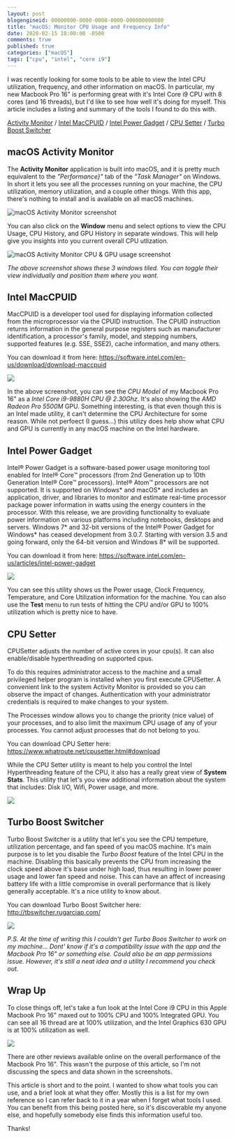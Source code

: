 ```yaml
---
layout: post
blogengineid: 00000000-0000-0000-0000-000000000000
title: "macOS: Monitor CPU Usage and Frequency Info"
date: 2020-02-15 18:00:00 -0500
comments: true
published: true
categories: ["macOS"]
tags: ["cpu", "intel", "core i9"]
---
```


I was recently looking for some tools to be able to view the Intel CPU utilization, frequency, and other information on macOS. In particular, my new Macbook Pro 16" is performing great with it's Intel Core i9 CPU with 8 cores (and 16 threads), but I'd like to see how well it's doing for myself. This article includes a listing and summary of the tools I found to do this with.

<a href="#activity">Activity Monitor</a> / <a href="maccpuid">Intel MacCPUID</a> / <a href="#power">Intel Power Gadget</a> / <a href="#cpusetter">CPU Setter</a> / <a href="#turbo">Turbo Boost Switcher</a>

<a id="activity"></a>
## macOS Activity Monitor

The **Activity Monitor** application is built into macOS, and it is pretty much equivalent to the _"Performance}"_ tab of the _"Task Manager"_ on Windows. In short it lets you see all the processes running on your machine, the CPU utilization, memory utilization, and a couple other things. With this app, there's nothing to install and is available on all macOS machines.

![macOS Activity Monitor screenshot](/images/posts/2020-02-15-macos-monitor-cpu-usage-info/macos-activity-monitor.jpg "macOS Activity Monitor screenshot")

You can also click on the **Window** menu and select options to view the CPU Usage, CPU History, and GPU History in separate windows. This will help give you insights into you current overall CPU utlization.

![macOS Activity Monitor CPU & GPU usage screenshot](/images/posts/2020-02-15-macos-monitor-cpu-usage-info/macos-activity-monitor-cpu-gpu-history.jpg "macOS Activity Monitor CPU & GPU usage screenshot")

_The above screenshot shows these 3 windows tiled. You can toggle their view individually and position them where you want._

<a id="maccpuid"></a>
## Intel MacCPUID

MacCPUID is a developer tool used for displaying information collected from the microprocessor via the CPUID instruction. The CPUID instruction returns information in the general purpose registers such as manufacturer identification, a processor's family, model, and stepping numbers, supported features (e.g. SSE, SSE2), cache information, and many others.

You can download it from here: <https://software.intel.com/en-us/download/download-maccpuid>

![](/images/posts/2020-02-15-macos-monitor-cpu-usage-info/intel-maccpuid-macos.jpg)

In the above screenshot, you can see the _CPU Model_ of my Macbook Pro 16" as a _Intel Core i9-9880H CPU @ 2.30Ghz_. It's also showing the _AMD Radeon Pro 5500M_ GPU. Something interesting, is that even though this is an Intel made utility, it can't determine the CPU Architecture for some reason. While not perfoect (I guess...) this utilizy does help show what CPU and GPU is currently in any macOS machine on the Intel hardware.

<a id="power"></a>
## Intel Power Gadget

Intel® Power Gadget is a software-based power usage monitoring tool enabled for Intel® Core™ processors (from 2nd Generation up to 10th Generation Intel® Core™ processors). Intel® Atom™ processors are not supported. It is supported on Windows* and macOS* and includes an application, driver, and libraries to monitor and estimate real-time processor package power information in watts using the energy counters in the processor. With this release, we are providing functionality to evaluate power information on various platforms including notebooks, desktops and servers. Windows 7* and 32-bit versions of the Intel® Power Gadget for Windows* has ceased development from 3.0.7. Starting with version 3.5 and going forward, only the 64-bit version and Windows 8* will be supported.

You can download it from here: <https://software.intel.com/en-us/articles/intel-power-gadget>

![](/images/posts/2020-02-15-macos-monitor-cpu-usage-info/intel-power-gadget-macos.jpg)

You can see this utility shows us the Power usage, Clock Frequency, Temperature, and Core Utilization information for the machine. You can also use the **Test** menu to run tests of hitting the CPU and/or GPU to 100% utilization which is pretty nice to have.

<a id="cpusetter"></a>
## CPU Setter

CPUSetter adjusts the number of active cores in your cpu(s). It can also enable/disable hyperthreading on supported cpus.

To do this requires administrator access to the machine and a small privileged helper program is installed when you first execute CPUSetter.
A convenient link to the system Activity Monitor is provided so you can observe the impact of changes.
Authentication with your administrator credentials is required to make changes to your system.

The Processes window allows you to change the priority (nice value) of your processes, and to also limit the maximum CPU usage of any of your processes. You cannot adjust processes that do not belong to you.

You can download CPU Setter here: <https://www.whatroute.net/cpusetter.html#download>

While the CPU Setter utility is meant to help you control the Intel Hyperthreading feature of the CPU, it also has a really great view of **System Stats**. This utility that let's you view additional information about the system that includes: Disk I/O, Wifi, Power usage, and more.

![](/images/posts/2020-02-15-macos-monitor-cpu-usage-info/cpu-setter.jpg)

<a id="turbo"></a>
## Turbo Boost Switcher

Turbo Boost Switcher is a utility that let's you see the CPU tempeture, utilization percentage, and fan speed of you macOS machine. It's main purpose is to let you disable the _Turbo Boost_ feature of the Intel CPU in the machine. Disabling this basically prevents the CPU from increasing the clock speed above it's base under high load, thus resulting in lower power usage and lower fan speed and noise. This can have an affect of increasing battery life with a little compromise in overall performance that is likely generally acceptable. It's a nice utility to know about.

You can download Turbo Boost Switcher here: <http://tbswitcher.rugarciap.com/>

![](/images/posts/2020-02-15-macos-monitor-cpu-usage-info/turbo-boost-switcher.jpg)

_P.S. At the time of writing this I couldn't get Turbo Boos Switcher to work on my machine... Dont' know if it's a compatibility issue with the app and the Macbook Pro 16" or something else. Could also be an app permissions issue. However, it's still a neat idea and a utility I recommend you check out._

## Wrap Up

To close things off, let's take a fun look at the Intel Core i9 CPU in this Apple Macbook Pro 16" maxed out to 100% CPU and 100% Integrated GPU. You can see all 16 thread are at 100% utilization, and the Intel Graphics 630 GPU is at 100% utilization as well.

![](/images/posts/2020-02-15-macos-monitor-cpu-usage-info/macbook-pro-16-2019-i9-max-load-cpu-gpu.jpg)

There are other reviews available online on the overall performance of the Macbook Pro 16". This wasn't the purpose of this article, so I'm not discussing the specs and data shown in the screenshots.

This article is short and to the point. I wanted to show what tools you can use, and a brief look at what they offer. Mostly this is a list for my own reference so I can refer back to it in a year when I forget what tools I used. You can benefit from this being posted here, so it's discoverable my anyone else, and hopefully somebody else finds this information useful too.

Thanks!